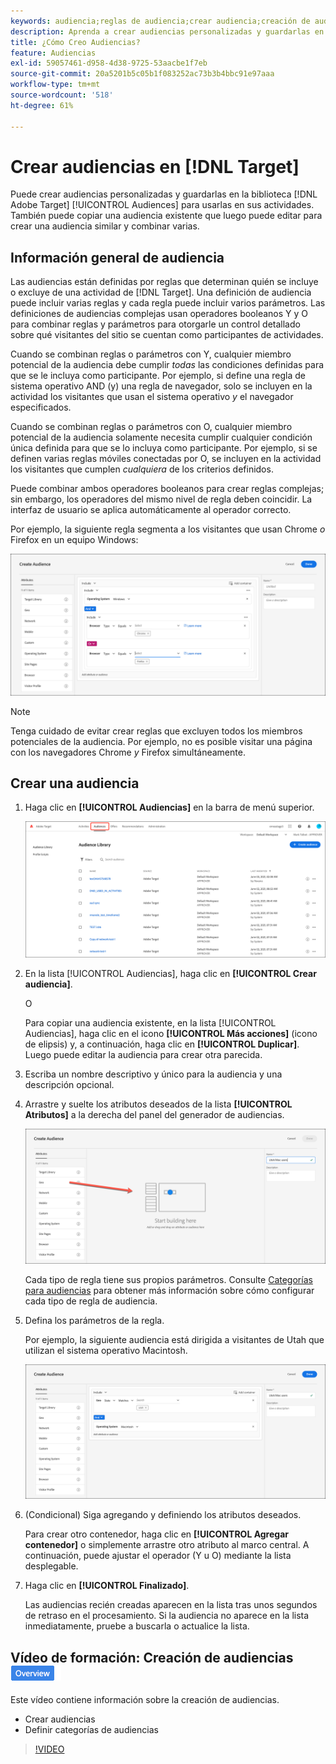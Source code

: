 ```yaml
---
keywords: audiencia;reglas de audiencia;crear audiencia;creación de audiencia
description: Aprenda a crear audiencias personalizadas y guardarlas en la biblioteca [!DNL Adobe Target] [!UICONTROL Audiences] para usarlas en sus actividades.
title: ¿Cómo Creo Audiencias?
feature: Audiencias
exl-id: 59057461-d958-4d38-9725-53aacbe1f7eb
source-git-commit: 20a5201b5c05b1f083252ac73b3b4bbc91e97aaa
workflow-type: tm+mt
source-wordcount: '518'
ht-degree: 61%

---
```


# Crear audiencias en [!DNL Target]

Puede crear audiencias personalizadas y guardarlas en la biblioteca [!DNL Adobe Target] [!UICONTROL Audiences] para usarlas en sus actividades. También puede copiar una audiencia existente que luego puede editar para crear una audiencia similar y combinar varias.

## Información general de audiencia

Las audiencias están definidas por reglas que determinan quién se incluye o excluye de una actividad de [!DNL Target]. Una definición de audiencia puede incluir varias reglas y cada regla puede incluir varios parámetros. Las definiciones de audiencias complejas usan operadores booleanos Y y O para combinar reglas y parámetros para otorgarle un control detallado sobre qué visitantes del sitio se cuentan como participantes de actividades.

Cuando se combinan reglas o parámetros con Y, cualquier miembro potencial de la audiencia debe cumplir *todas* las condiciones definidas para que se le incluya como participante. Por ejemplo, si define una regla de sistema operativo AND (y) una regla de navegador, solo se incluyen en la actividad los visitantes que usan el sistema operativo *y* el navegador especificados.

Cuando se combinan reglas o parámetros con O, cualquier miembro potencial de la audiencia solamente necesita cumplir cualquier condición única definida para que se lo incluya como participante. Por ejemplo, si se definen varias reglas móviles conectadas por O, se incluyen en la actividad los visitantes que cumplen *cualquiera* de los criterios definidos.

Puede combinar ambos operadores booleanos para crear reglas complejas; sin embargo, los operadores del mismo nivel de regla deben coincidir. La interfaz de usuario se aplica automáticamente al operador correcto.

Por ejemplo, la siguiente regla segmenta a los visitantes que usan Chrome *o* Firefox en un equipo Windows:

![Crear audiencia](assets/audience_create.png)

>[!NOTE]
>
>Tenga cuidado de evitar crear reglas que excluyen todos los miembros potenciales de la audiencia. Por ejemplo, no es posible visitar una página con los navegadores Chrome *y* Firefox simultáneamente.

## Crear una audiencia

1. Haga clic en **[!UICONTROL Audiencias]** en la barra de menú superior.

   ![](assets/audiences_list.png)

1. En la lista [!UICONTROL Audiencias], haga clic en **[!UICONTROL Crear audiencia]**.

   O

   Para copiar una audiencia existente, en la lista [!UICONTROL Audiencias], haga clic en el icono **[!UICONTROL Más acciones]** (icono de elipsis) y, a continuación, haga clic en **[!UICONTROL Duplicar]**. Luego puede editar la audiencia para crear otra parecida.

1. Escriba un nombre descriptivo y único para la audiencia y una descripción opcional.
1. Arrastre y suelte los atributos deseados de la lista **[!UICONTROL Atributos]** a la derecha del panel del generador de audiencias.

   ![Arrastrar y soltar atributos](assets/drag-attribute.png)

   Cada tipo de regla tiene sus propios parámetros. Consulte [Categorías para audiencias](/help/c-target/c-audiences/c-target-rules/target-rules.md#concept_E3A77E42F1644503A829B5107B20880D) para obtener más información sobre cómo configurar cada tipo de regla de audiencia.

1. Defina los parámetros de la regla.

   Por ejemplo, la siguiente audiencia está dirigida a visitantes de Utah que utilizan el sistema operativo Macintosh.

   ![Audiencia Utah/Macintosh](assets/adience-builder.png)

1. (Condicional) Siga agregando y definiendo los atributos deseados.

   Para crear otro contenedor, haga clic en **[!UICONTROL Agregar contenedor]** o simplemente arrastre otro atributo al marco central. A continuación, puede ajustar el operador (Y u O) mediante la lista desplegable.

1. Haga clic en **[!UICONTROL Finalizado]**.

   Las audiencias recién creadas aparecen en la lista tras unos segundos de retraso en el procesamiento. Si la audiencia no aparece en la lista inmediatamente, pruebe a buscarla o actualice la lista.

## Vídeo de formación: Creación de audiencias  ![Distintivo Información general](/help/assets/overview.png)

Este vídeo contiene información sobre la creación de audiencias.

* Crear audiencias
* Definir categorías de audiencias

>[!VIDEO](https://video.tv.adobe.com/v/17392)
